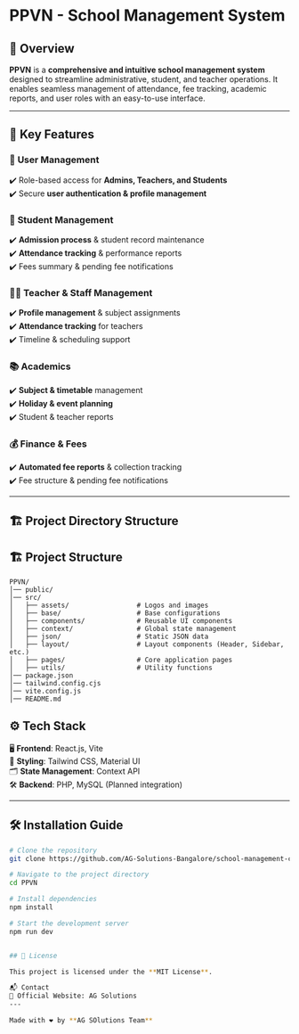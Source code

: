 # PPVN - School Management System
## 📌 Overview  

**PPVN** is a **comprehensive and intuitive school management system** designed to streamline administrative, student, and teacher operations. It enables seamless management of attendance, fee tracking, academic reports, and user roles with an easy-to-use interface.  

---

## 🚀 Key Features  

### 🏫 **User Management**  
✔️ Role-based access for **Admins, Teachers, and Students**  
✔️ Secure **user authentication & profile management**  

### 🎒 **Student Management**  
✔️ **Admission process** & student record maintenance  
✔️ **Attendance tracking** & performance reports  
✔️ Fees summary & pending fee notifications  

### 👩‍🏫 **Teacher & Staff Management**  
✔️ **Profile management** & subject assignments  
✔️ **Attendance tracking** for teachers  
✔️ Timeline & scheduling support  

### 📚 **Academics**  
✔️ **Subject & timetable** management  
✔️ **Holiday & event planning**  
✔️ Student & teacher reports  

### 💰 **Finance & Fees**  
✔️ **Automated fee reports** & collection tracking  
✔️ Fee structure & pending fee notifications  

---

## 🏗️ Project Directory Structure  



## 🏗️ Project Structure

```
PPVN/
│── public/
│── src/
│   ├── assets/                 # Logos and images
│   ├── base/                   # Base configurations
│   ├── components/             # Reusable UI components
│   ├── context/                # Global state management
│   ├── json/                   # Static JSON data
│   ├── layout/                 # Layout components (Header, Sidebar, etc.)
│   ├── pages/                  # Core application pages
│   ├── utils/                  # Utility functions
│── package.json
│── tailwind.config.cjs
│── vite.config.js
│── README.md
```

## ⚙️ Tech Stack

🖥 **Frontend**: React.js, Vite  
🎨 **Styling**: Tailwind CSS, Material UI  
🗂 **State Management**: Context API  
🛠 **Backend**: PHP, MySQL (Planned integration)

---

## 🛠 Installation Guide

```bash
# Clone the repository
git clone https://github.com/AG-Solutions-Bangalore/school-management-crm

# Navigate to the project directory
cd PPVN

# Install dependencies
npm install

# Start the development server
npm run dev


## 📜 License

This project is licensed under the **MIT License**.

📬 Contact
🔗 Official Website: AG Solutions
---

Made with ❤️ by **AG SOlutions Team**
```
